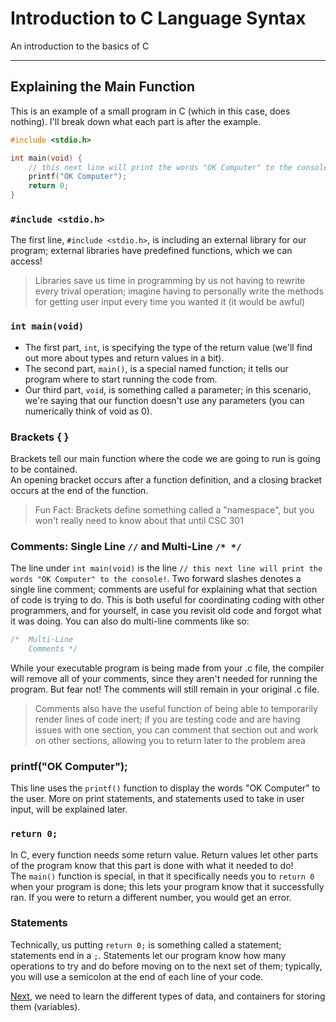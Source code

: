 # Introduction to C Language Syntax

An introduction to the basics of C

---

## Explaining the Main Function

This is an example of a small program in C (which in this case, does nothing). I'll break down what each part is after the example.
```c
#include <stdio.h>

int main(void) {
    // this next line will print the words "OK Computer" to the console!
    printf("OK Computer");
    return 0;
}
```

### `#include <stdio.h>`

The first line, `#include <stdio.h>`, is including an external library for our program; external libraries have predefined functions, which we can access!
> Libraries save us time in programming by us not having to rewrite every trival operation; imagine having to personally write the methods for getting user input every time you wanted it (it would be awful)

### `int main(void)`

- The first part, `int`, is specifying the type of the return value (we'll find out more about types and return values in a bit). <br>
- The second part, `main()`, is a special named function; it tells our program where to start running the code from. <br>
- Our third part, `void`, is something called a parameter; in this scenario, we're saying that our function doesn't use any parameters (you can numerically think of void as 0).

### Brackets { }

Brackets tell our main function where the code we are going to run is going to be contained. <br>
An opening bracket occurs after a function definition, and a closing bracket occurs at the end of the function.
> Fun Fact: Brackets define something called a "namespace", but you won't really need to know about that until CSC 301

### Comments: Single Line `//` and Multi-Line `/* */`

The line under `int main(void)` is the line `// this next line will print the words "OK Computer" to the console!`. Two forward slashes denotes a single line comment; comments are useful for explaining what that section of code is trying to do. This is both useful for coordinating coding with other programmers, and for yourself, in case you revisit old code and forgot what it was doing. You can also do multi-line comments like so:
```c
/*  Multi-Line
    Comments */
```
While your executable program is being made from your .c file, the compiler will remove all of your comments, since they aren't needed for running the program. But fear not! The comments will still remain in your original .c file.
> Comments also have the useful function of being able to temporarily render lines of code inert; if you are testing code and are having issues with one section, you can comment that section out and work on other sections, allowing you to return later to the problem area

### printf("OK Computer");

This line uses the `printf()` function to display the words "OK Computer" to the user. More on print statements, and statements used to take in user input, will be explained later.

### `return 0;`

In C, every function needs some return value. Return values let other parts of the program know that this part is done with what it needed to do! <br>
The `main()` function is special, in that it specifically needs you to `return 0` when your program is done; this lets your program know that it successfully ran. If you were to return a different number, you would get an error.

### Statements

Technically, us putting `return 0;` is something called a statement; statements end in a `;`. Statements let our program know how many operations to try and do before moving on to the next set of them; typically, you will use a semicolon at the end of each line of your code.

[Next](https://github.com/ocoffey/Syntax-Sheets/blob/master/C/1_Data_Types.md "Data Types"), we need to learn the different types of data, and containers for storing them (variables).
